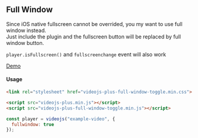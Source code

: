 ## Full Window

Since iOS native fullscreen cannot be overrided, you my want to use full window instead. <br>
Just include the plugin and the fullscreen button will be replaced by full window button.

`player.isFullscreen()` and `fullscreenchange` event will also work

[Demo](https://pong420.github.io/videojs-plus/examples/fullwindow.html)

#### Usage

```html
<link rel="stylesheet" href="videojs-plus-full-window-toggle.min.css">

<script src="videojs-plus.min.js"></script>
<script src="videojs-plus-full-window-toggle.min.js"></script>
```

```js
const player = videojs("example-video", {
  fullwindow: true
});
```
